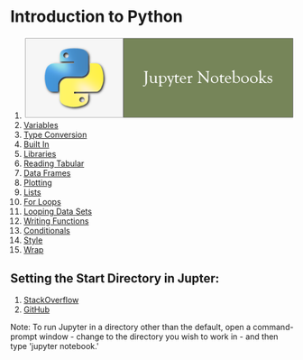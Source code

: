 # Introduction to Python
1. [![Run Quit](../fig/JupyterNotebooks.PNG)](https://nbviewer.jupyter.org/github/mydatastory/py_intro_class/blob/master/_episodes_jupyter/run_quit.ipynb)
2. [Variables](https://nbviewer.jupyter.org/github/mydatastory/py_intro_class/blob/master/_episodes_jupyter/variables.ipynb)
3. [Type Conversion](https://nbviewer.jupyter.org/github/mydatastory/py_intro_class/blob/master/_episodes_jupyter/types_conversions.ipynb)
4. [Built In](https://nbviewer.jupyter.org/github/mydatastory/py_intro_class/blob/master/_episodes_jupyter/built_in.ipynb)
5. [Libraries](https://nbviewer.jupyter.org/github/mydatastory/py_intro_class/blob/master/_episodes_jupyter/libraries.ipynb)
6. [Reading Tabular](https://nbviewer.jupyter.org/github/mydatastory/py_intro_class/blob/master/_episodes_jupyter/reading_tabular.ipynb)
7. [Data Frames](https://nbviewer.jupyter.org/github/mydatastory/py_intro_class/blob/master/_episodes_jupyter/data_frames.ipynb)
8. [Plotting](https://nbviewer.jupyter.org/github/mydatastory/py_intro_class/blob/master/_episodes_jupyter/plotting.ipynb)
9. [Lists](https://nbviewer.jupyter.org/github/mydatastory/py_intro_class/blob/master/_episodes_jupyter/lists.ipynb)
10. [For Loops](https://nbviewer.jupyter.org/github/mydatastory/py_intro_class/blob/master/_episodes_jupyter/for_loops.ipynb)
11. [Looping Data Sets](https://nbviewer.jupyter.org/github/mydatastory/py_intro_class/blob/master/_episodes_jupyter/looping_data_sets.ipynb)
12. [Writing Functions](https://nbviewer.jupyter.org/github/mydatastory/py_intro_class/blob/master/_episodes_jupyter/writing_functions.ipynb)
13. [Conditionals](https://nbviewer.jupyter.org/github/mydatastory/py_intro_class/blob/master/_episodes_jupyter/conditionals.ipynb)
14. [Style](https://nbviewer.jupyter.org/github/mydatastory/py_intro_class/blob/master/_episodes_jupyter/style.ipynb)
15. [Wrap](https://nbviewer.jupyter.org/github/mydatastory/py_intro_class/blob/master/_episodes_jupyter/wrap.ipynb)

## Setting the Start Directory in Jupter: 

1. [StackOverflow](https://stackoverflow.com/questions/35254852/how-to-change-the-jupyter-start-up-folder#36433389)
2. [GitHub](https://github.com/jupyter/notebook/issues/2032)

Note: To run Jupyter in a directory other than the default, open a command-prompt window - change to the directory you wish to work in - and then type 'jupyter notebook.'

